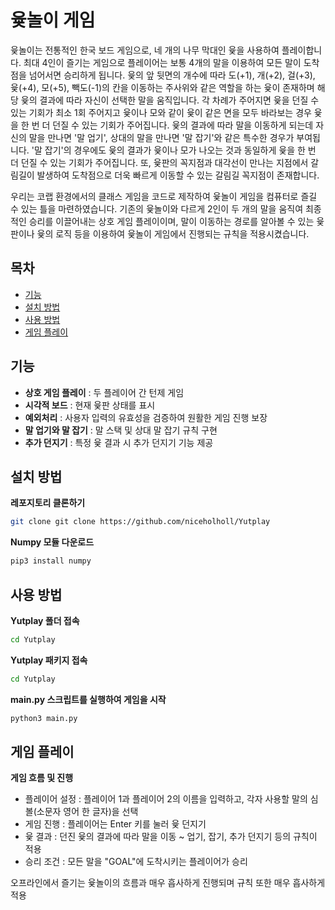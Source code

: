 # 윷놀이 게임

윷놀이는 전통적인 한국 보드 게임으로, 네 개의 나무 막대인 윷을 사용하여 플레이합니다. 최대 4인이 즐기는 게임으로 플레이어는 보통 4개의 말을 이용하여 모든 말이 도착점을 넘어서면 승리하게 됩니다. 윷의 앞 뒷면의 개수에 따라 도(+1), 개(+2), 걸(+3), 윷(+4), 모(+5), 빽도(-1)의 칸을 이동하는 주사위와 같은 역할을 하는 윷이 존재하며 해당 윷의 결과에 따라 자신이 선택한 말을 움직입니다. 각 차례가 주어지면 윷을 던질 수 있는 기회가 최소 1회 주어지고 윷이나 모와 같이 윷이 같은 면을 모두 바라보는 경우 윷을 한 번 더 던질 수 있는 기회가 주어집니다. 윷의 결과에 따라 말을 이동하게 되는데 자신의 말을 만나면 '말 업기', 상대의 말을 만나면 '말 잡기'와 같은 특수한 경우가 부여됩니다. '말 잡기'의 경우에도 윷의 결과가 윷이나 모가 나오는 것과 동일하게 윷을 한 번 더 던질 수 있는 기회가 주어집니다. 또, 윷판의 꼭지점과 대각선이 만나는 지점에서 갈림길이 발생하여 도착점으로 더욱 빠르게 이동할 수 있는 갈림길 꼭지점이 존재합니다.

우리는 코랩 환경에서의 클래스 게임을 코드로 제작하여 윷놀이 게임을 컴퓨터로 즐길 수 있는 틀을 마련하였습니다. 기존의 윷놀이와 다르게 2인이 두 개의 말을 움직여 최종적인 승리를 이끌어내는 상호 게임 플레이이며, 말이 이동하는 경로를 알아볼 수 있는 윷판이나 윷의 로직 등을 이용하여 윷놀이 게임에서 진행되는 규칙을 적용시켰습니다.




## 목차

- [기능](#기능)
- [설치 방법](#설치-방법)
- [사용 방법](#사용-방법)
- [게임 플레이](#게임-플레이)

## 기능

- **상호 게임 플레이** : 두 플레이어 간 턴제 게임
- **시각적 보드** : 현재 윷판 상태를 표시
- **예외처리** : 사용자 입력의 유효성을 검증하여 원활한 게임 진행 보장
- **말 업기와 말 잡기** : 말 스택 및 상대 말 잡기 규칙 구현
- **추가 던지기** : 특정 윷 결과 시 추가 던지기 기능 제공

## 설치 방법

**레포지토리 클론하기**

```bash
git clone git clone https://github.com/niceholholl/Yutplay
```

**Numpy 모듈 다운로드**
```bash
pip3 install numpy
```

## 사용 방법

**Yutplay 폴더 접속**
```bash
cd Yutplay
```

**Yutplay 패키지 접속**
```bash
cd Yutplay
```

**main.py 스크립트를 실행하여 게임을 시작**

```bash
python3 main.py
```

## 게임 플레이

**게임 흐름 및 진행**

- 플레이어 설정 : 플레이어 1과 플레이어 2의 이름을 입력하고, 각자 사용할 말의 심볼(소문자 영어 한 글자)을 선택
- 게임 진행 : 플레이어는 Enter 키를 눌러 윷 던지기
- 윷 결과 : 던진 윷의 결과에 따라 말을 이동 ~ 업기, 잡기, 추가 던지기 등의 규칙이 적용
- 승리 조건 : 모든 말을 "GOAL"에 도착시키는 플레이어가 승리

오프라인에서 즐기는 윷놀이의 흐름과 매우 흡사하게 진행되며 규칙 또한 매우 흡사하게 적용






